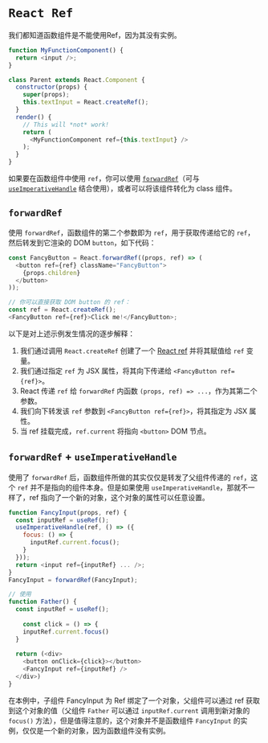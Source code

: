 # `React Ref`

我们都知道函数组件是不能使用Ref，因为其没有实例。

```js
function MyFunctionComponent() {
  return <input />;
}

class Parent extends React.Component {
  constructor(props) {
    super(props);
    this.textInput = React.createRef();
  }
  render() {
    // This will *not* work!
    return (
      <MyFunctionComponent ref={this.textInput} />
    );
  }
}
```

如果要在函数组件中使用 `ref`，你可以使用 [`forwardRef`](https://zh-hans.reactjs.org/docs/forwarding-refs.html)（可与 [`useImperativeHandle`](https://zh-hans.reactjs.org/docs/hooks-reference.html#useimperativehandle) 结合使用），或者可以将该组件转化为 class 组件。



## `forwardRef`

使用 `forwardRef`，函数组件的第二个参数即为 `ref`，用于获取传递给它的 `ref`，然后转发到它渲染的 DOM `button`，如下代码：

```js
const FancyButton = React.forwardRef((props, ref) => (
  <button ref={ref} className="FancyButton">
    {props.children}
  </button>
));

// 你可以直接获取 DOM button 的 ref：
const ref = React.createRef();
<FancyButton ref={ref}>Click me!</FancyButton>;
```

以下是对上述示例发生情况的逐步解释：

1. 我们通过调用 `React.createRef` 创建了一个 [React ref](https://zh-hans.reactjs.org/docs/refs-and-the-dom.html) 并将其赋值给 `ref` 变量。
2. 我们通过指定 `ref` 为 JSX 属性，将其向下传递给 `<FancyButton ref={ref}>`。
3. React 传递 `ref` 给 `forwardRef` 内函数 `(props, ref) => ...`，作为其第二个参数。
4. 我们向下转发该 `ref` 参数到 `<FancyButton ref={ref}>`，将其指定为 JSX 属性。
5. 当 ref 挂载完成，`ref.current` 将指向 `<button>` DOM 节点。



## `forwardRef` + `useImperativeHandle`

使用了 `forwardRef` 后，函数组件所做的其实仅仅是转发了父组件传递的 `ref`，这个 `ref` 并不是指向的组件本身。但是如果使用 `useImperativeHandle`，那就不一样了，ref 指向了一个新的对象，这个对象的属性可以任意设置。

```js
function FancyInput(props, ref) {
  const inputRef = useRef();
  useImperativeHandle(ref, () => ({
    focus: () => {
      inputRef.current.focus();
    }
  }));
  return <input ref={inputRef} ... />;
}
FancyInput = forwardRef(FancyInput);

// 使用
function Father() {
  const inputRef = useRef();
  
	const click = () => {
    inputRef.current.focus()
  }
  
  return (<div>
    <button onClick={click}></button>
    <FancyInput ref={inputRef} />
  </div>)
}
```

在本例中，子组件 FancyInput 为 Ref 绑定了一个对象，父组件可以通过 ref 获取到这个对象的值（父组件 `Father` 可以通过 `inputRef.current` 调用到新对象的`focus()` 方法），但是值得注意的，这个对象并不是函数组件 `FancyInput` 的实例，仅仅是一个新的对象，因为函数组件没有实例。



